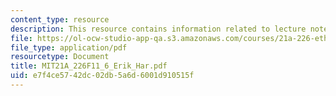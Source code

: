 ```yaml
---
content_type: resource
description: This resource contains information related to lecture notes.
file: https://ol-ocw-studio-app-qa.s3.amazonaws.com/courses/21a-226-ethnic-and-national-identity-fall-2011/e7f4ce5742dc02db5a6d6001d910515f_MIT21A_226F11_6_Erik_Har.pdf
file_type: application/pdf
resourcetype: Document
title: MIT21A_226F11_6_Erik_Har.pdf
uid: e7f4ce57-42dc-02db-5a6d-6001d910515f
---
```

